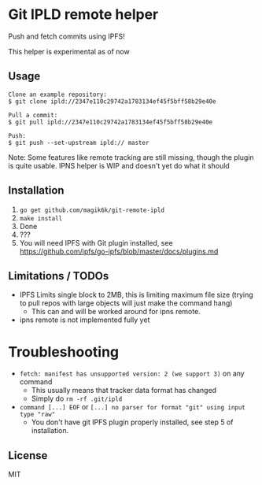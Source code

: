 # Git IPLD remote helper

Push and fetch commits using IPFS!

This helper is experimental as of now

## Usage
```
Clone an example repository:
$ git clone ipld://2347e110c29742a1783134ef45f5bff58b29e40e

Pull a commit:
$ git pull ipld://2347e110c29742a1783134ef45f5bff58b29e40e

Push:
$ git push --set-upstream ipld:// master
```

Note: Some features like remote tracking are still missing, though the plugin is
quite usable. IPNS helper is WIP and doesn't yet do what it should

## Installation
1. `go get github.com/magik6k/git-remote-ipld`
2. `make install`
3. Done
4. ???
5. You will need IPFS with Git plugin installed, see https://github.com/ipfs/go-ipfs/blob/master/docs/plugins.md

## Limitations / TODOs
* IPFS Limits single block to 2MB, this is limiting maximum file size (trying to
  pull repos with large objects will just make the command hang)
  * This can and will be worked around for ipns remote.
* ipns remote is not implemented fully yet

# Troubleshooting
* `fetch: manifest has unsupported version: 2 (we support 3)` on any command
  - This usually means that tracker data format has changed
  - Simply do `rm -rf .git/ipld`
* `command [...] EOF` or `[...] no parser for format "git" using input type "raw"`
  - You don't have git IPFS plugin properly installed, see step 5 of installation.

## License
MIT
